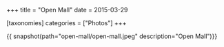 +++
title = "Open Mall"
date = 2015-03-29

[taxonomies]
categories = ["Photos"]
+++

{{ snapshot(path="open-mall/open-mall.jpeg" description="Open Mall")}}
